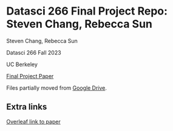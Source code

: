 # Datasci 266 Final Project Repo: Steven Chang, Rebecca Sun

Steven Chang, Rebecca Sun

Datasci 266 Fall 2023

UC Berkeley

[Final Project Paper](https://github.com/Alteras1/266-final-project-Chang-Sun/blob/main/Final_Project_266.pdf)

Files partially moved from [Google Drive](https://drive.google.com/drive/folders/1ZzQksRs0kRmPralQNm1MNmjdVXnpPvgs?usp=drive_link).




## Extra links

[Overleaf link to paper](https://www.overleaf.com/read/kyrtnfkfgvxf#0e3139)

